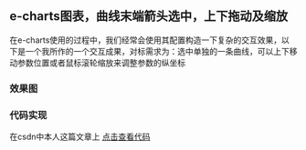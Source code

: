 <!-- e-charts折线图，曲线末端箭头选中，上下拖动及缩放 -->
## e-charts图表，曲线末端箭头选中，上下拖动及缩放
在e-charts使用的过程中，我们经常会使用其配置构造一下复杂的交互效果，以下是一个我所作的一个交互成果，对标需求为：选中单独的一条曲线，可以上下移动参数位置或者鼠标滚轮缩放来调整参数的纵坐标

### 效果图

<echarts-drag-zoom/>

### 代码实现
在csdn中本人这篇文章上
<a href="https://blog.csdn.net/qq_65292321/article/details/148401886?spm=1001.2014.3001.5502" target="_blank">点击查看代码</a>